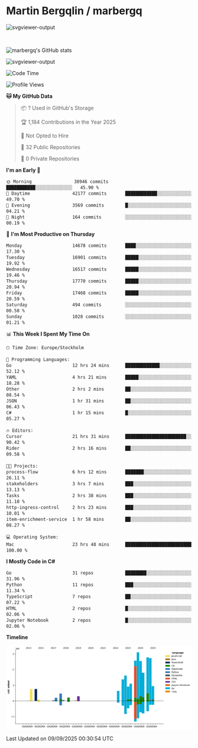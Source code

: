 # Martin Bergqlin / marbergq

![svgviewer-output](https://user-images.githubusercontent.com/2405410/206014777-22d41ecb-c24f-421d-b7d9-bba2cb5bb0de.svg)

<br>

<!--- [![Martin's Week](https://github-readme-stats.vercel.app/api/wakatime?username=marbergq&theme=dark)](https://github.com/anuraghazra/github-readme-stats) -->

![marbergq's GitHub stats](https://github-readme-stats.vercel.app/api?username=marbergq&count_private=true&show_icons=true)

![svgviewer-output](https://wakatime.com/badge/user/3f0a2069-6683-4e19-9a4a-7d21ea815067.svg)

<!--START_SECTION:waka-->
![Code Time](http://img.shields.io/badge/Code%20Time-5%2C352%20hrs%2043%20mins-blue)

![Profile Views](http://img.shields.io/badge/Profile%20Views-0-blue)

**🐱 My GitHub Data** 

> 📦 ? Used in GitHub's Storage 
 > 
> 🏆 1,184 Contributions in the Year 2025
 > 
> 🚫 Not Opted to Hire
 > 
> 📜 32 Public Repositories 
 > 
> 🔑 0 Private Repositories 
 > 
**I'm an Early 🐤** 

```text
🌞 Morning                38946 commits       ███████████░░░░░░░░░░░░░░   45.90 % 
🌆 Daytime                42177 commits       ████████████░░░░░░░░░░░░░   49.70 % 
🌃 Evening                3569 commits        █░░░░░░░░░░░░░░░░░░░░░░░░   04.21 % 
🌙 Night                  164 commits         ░░░░░░░░░░░░░░░░░░░░░░░░░   00.19 % 
```
📅 **I'm Most Productive on Thursday** 

```text
Monday                   14678 commits       ████░░░░░░░░░░░░░░░░░░░░░   17.30 % 
Tuesday                  16901 commits       █████░░░░░░░░░░░░░░░░░░░░   19.92 % 
Wednesday                16517 commits       █████░░░░░░░░░░░░░░░░░░░░   19.46 % 
Thursday                 17770 commits       █████░░░░░░░░░░░░░░░░░░░░   20.94 % 
Friday                   17468 commits       █████░░░░░░░░░░░░░░░░░░░░   20.59 % 
Saturday                 494 commits         ░░░░░░░░░░░░░░░░░░░░░░░░░   00.58 % 
Sunday                   1028 commits        ░░░░░░░░░░░░░░░░░░░░░░░░░   01.21 % 
```


📊 **This Week I Spent My Time On** 

```text
🕑︎ Time Zone: Europe/Stockholm

💬 Programming Languages: 
Go                       12 hrs 24 mins      █████████████░░░░░░░░░░░░   52.12 % 
YAML                     4 hrs 21 mins       █████░░░░░░░░░░░░░░░░░░░░   18.28 % 
Other                    2 hrs 2 mins        ██░░░░░░░░░░░░░░░░░░░░░░░   08.54 % 
JSON                     1 hr 31 mins        ██░░░░░░░░░░░░░░░░░░░░░░░   06.43 % 
C#                       1 hr 15 mins        █░░░░░░░░░░░░░░░░░░░░░░░░   05.27 % 

🔥 Editors: 
Cursor                   21 hrs 31 mins      ███████████████████████░░   90.42 % 
Rider                    2 hrs 16 mins       ██░░░░░░░░░░░░░░░░░░░░░░░   09.58 % 

🐱‍💻 Projects: 
process-flow             6 hrs 12 mins       ███████░░░░░░░░░░░░░░░░░░   26.11 % 
stakeholders             3 hrs 7 mins        ███░░░░░░░░░░░░░░░░░░░░░░   13.13 % 
Tasks                    2 hrs 38 mins       ███░░░░░░░░░░░░░░░░░░░░░░   11.10 % 
http-ingress-control     2 hrs 23 mins       ███░░░░░░░░░░░░░░░░░░░░░░   10.01 % 
item-enrichment-service  1 hr 58 mins        ██░░░░░░░░░░░░░░░░░░░░░░░   08.27 % 

💻 Operating System: 
Mac                      23 hrs 48 mins      █████████████████████████   100.00 % 
```

**I Mostly Code in C#** 

```text
Go                       31 repos            ████████░░░░░░░░░░░░░░░░░   31.96 % 
Python                   11 repos            ███░░░░░░░░░░░░░░░░░░░░░░   11.34 % 
TypeScript               7 repos             ██░░░░░░░░░░░░░░░░░░░░░░░   07.22 % 
HTML                     2 repos             █░░░░░░░░░░░░░░░░░░░░░░░░   02.06 % 
Jupyter Notebook         2 repos             █░░░░░░░░░░░░░░░░░░░░░░░░   02.06 % 
```



**Timeline**

![Lines of Code chart](https://raw.githubusercontent.com/marbergq/marbergq/main/assets/bar_graph.png)


 Last Updated on 09/09/2025 00:30:54 UTC
<!--END_SECTION:waka-->
